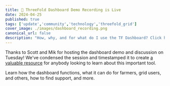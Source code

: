 ```yaml
---
title: 👀 ThreeFold Dashboard Demo Recording is Live
date: 2024-04-25
published: true
tags: ['update','community','technology','threefold_grid']
cover_image: ./images/dashboard_recording.png
canonical_url: false
description: "How, why, and for what do I use the TF Dashboard? Click here for a  demo by Scott & Mik."
---
```


Thanks to Scott and Mik for hosting the dashboard demo and discussion on Tuesday! We've condensed the session and timestamped it to create [a valuable resource](https://youtu.be/pGXDfpaISb8) for anybody looking to learn about this important tool.

Learn how the dashboard functions, what it can do for farmers, grid users, and others, how to find support, and more.